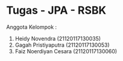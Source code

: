# Tugas - JPA - RSBK

Anggota Kelompok :
1. Heidy Novendra (21120117130035)
2. Gagah Pristiyaputra (21120117130053)
3. Faiz Noerdiyan Cesara (21120117130060)

